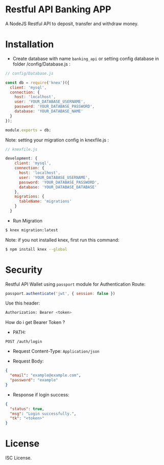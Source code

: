 # Restful API Banking APP
A NodeJS Restful API to deposit, transfer and withdraw money.

# Installation
- Create database with name `banking_api` or setting config database in folder /config/Database.js :
```js
// config/Database.js

const db = require('knex')({
  client: 'mysql',
  connection: {
    host: 'localhost',
    user: 'YOUR_DATABASE_USERNAME',
    password: 'YOUR_DATABASE_PASSWORD',
    database: 'YOUR_DATABASE_NAME'
  }
});

module.exports = db;
```
Note: setting your migration config in knexfile.js :
```js
// knexfile.js

development: {
    client: 'mysql',
    connection: {
      host: 'localhost',
      user: 'YOUR_DATABASE_USERNAME',
      password: 'YOUR_DATABASE_PASSWORD',
      database: 'YOUR_DATABASE_DATABASE'
    },
    migrations: {
      tableName: 'migrations'
    }
  }
```

- Run Migration
```sh
$ knex migration:latest
```
Note: if you not installed knex, first run this command:
```sh
$ npm install knex --global
```

# Security
Restful API Wallet using `passport` module for Authentication Route:
```js
passport.authenticate('jwt', { session: false })
```

Use this header:
```sh
Authorization: Bearer <token>
```

How do i get Bearer Token ?
- PATH:
```
POST /auth/login
```

- Request Content-Type: `Application/json`

- Request Body:
```json
{
  "email": "example@example.com",
  "password": "example"
}
```

- Response if login success:
```json
{
  "status": true,
  "msg": "Login successfully.",
  "tk": "<token>"
}
```

# License
ISC License.
